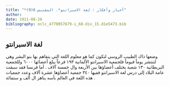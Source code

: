 ```yaml
---
title: "*أخبار وأفكار : لغة الاسبرانتو*. المقتبس 6(9)"
author: 
date: 1911-08-26
bibliography: oclc_4770057679-i_68-div_15.d1e5473.bib
---
```




##  لغة الاسبرانتو 


 وضعها ذاك الطبيب الروسي لتكون كما هو معلوم اللغة التي يتفاهم بها بنو البشر وهي لتنتشر يوماً فيوماً فلجمعية الاسبرانتو الألمانية  ١٩٣  فرعاً يبلغ أعضائها  ٦٠٠٠  وللجمعية البريطانية  ١٣٠  شعبة يختلف أعضاؤها بين الأربعة وال  خمسة  آلاف  . أما فرنسا فقد سبقت عامة البلاد إلى درس لغة الاسبرانتو ففيها  ٣٤٠  جمعية أعضاؤها  عشرة  آلاف  وعدد جمعيات هذه اللغة في العالم بأسه يناهز ال  ألف  و  ستمائة  . 
